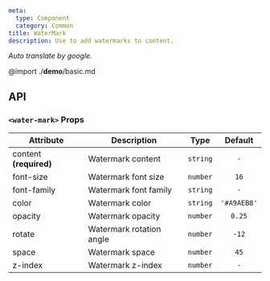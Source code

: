 ```yaml
meta:
  type: Component
  category: Common
title: WaterMark
description: Use to add watermarks to content.
```

*Auto translate by google.*

@import ./__demo__/basic.md

## API


### `<water-mark>` Props

|Attribute|Description|Type|Default|
|---|---|---|:---:|
|content **(required)**|Watermark content|`string`|`-`|
|font-size|Watermark font size|`number`|`16`|
|font-family|Watermark font family|`string`|`-`|
|color|Watermark color|`string`|`'#A9AEB8'`|
|opacity|Watermark opacity|`number`|`0.25`|
|rotate|Watermark rotation angle|`number`|`-12`|
|space|Watermark space|`number`|`45`|
|z-index|Watermark z-index|`number`|`-`|


